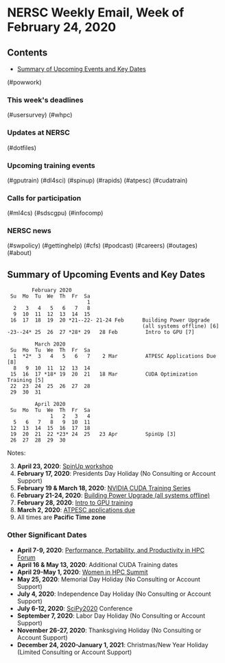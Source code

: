 # NERSC Weekly Email, Week of February 24, 2020 #

## Contents ## 

- [Summary of Upcoming Events and Key Dates](#dates)

(#powwork)

### This week's deadlines ###

(#usersurvey)
(#whpc)

### Updates at NERSC ###

(#dotfiles)

### Upcoming training events ###

(#gputrain)
(#dl4sci)
(#spinup)
(#rapids)
(#atpesc)
(#cudatrain)

### Calls for participation ###

(#ml4cs)
(#sdscgpu)
(#infocomp)

### NERSC news ###

(#swpolicy)
(#gettinghelp)
(#cfs)
(#podcast)
(#careers)
(#outages)
(#about)

## Summary of Upcoming Events and Key Dates <a name="dates"/></a> ##

            February 2020   
     Su  Mo  Tu  We  Th  Fr  Sa
                              1 
      2   3   4   5   6   7   8
      9  10  11  12  13  14  15
     16  17  18  19  20 *21--22- 21-24 Feb      Building Power Upgrade
                                                (all systems offline) [6]
    -23--24* 25  26  27 *28* 29   28 Feb         Intro to GPU [7]

             March 2020     
     Su  Mo  Tu  We  Th  Fr  Sa
      1  *2*  3   4   5   6   7    2 Mar         ATPESC Applications Due [8]
      8   9  10  11  12  13  14 
     15  16  17 *18* 19  20  21   18 Mar         CUDA Optimization Training [5]
     22  23  24  25  26  27  28 
     29  30  31 

             April 2020
     Su  Mo  Tu  We  Th  Fr  Sa
                  1   2   3   4
      5   6   7   8   9  10  11
     12  13  14  15  16  17  18
     19  20  21  22 *23* 24  25   23 Apr         SpinUp [3]
     26  27  28  29  30     

Notes:

3. **April 23, 2020**: [SpinUp workshop](#spinup)
4. **February 17, 2020**: Presidents Day Holiday (No Consulting or Account Support)
5. **February 19 & March 18, 2020**: [NVIDIA CUDA Training Series](#cudatrain)
6. **February 21-24, 2020**: [Building Power Upgrade (all systems offline)](#powwork)
7. **February 28, 2020**: [Intro to GPU training](#gputrain)
8. **March 2, 2020**: [ATPESC applications due](#atpesc)
9. All times are **Pacific Time zone**


### Other Significant Dates ###

- **April 7-9, 2020**: [Performance, Portability, and Productivity in HPC Forum](https://p3hpcforum2020.alcf.anl.gov/)
- **April 16 & May 13, 2020**: Additional CUDA Training dates
- **April 29-May 1, 2020**: [Women in HPC Summit](https://womeninhpc.org/events/summit-2020)
- **May 25, 2020**: Memorial Day Holiday (No Consulting or Account Support)
- **July 4, 2020**: Independence Day Holiday (No Consulting or Account Support)
- **July 6-12, 2020**: [SciPy2020](https://www.scipy2020.scipy.org/) Conference
- **September 7, 2020**: Labor Day Holiday (No Consulting or Account Support)
- **November 26-27, 2020**: Thanksgiving Holiday (No Consulting or Account Support)
- **December 24, 2020-January 1, 2021**: Christmas/New Year Holiday (Limited Consulting or Account Support)

